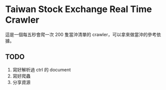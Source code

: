 # Taiwan Stock Exchange Real Time Crawler

這是一個每五秒會爬一次 200 隻當沖清單的 crawler，可以拿來做當沖的參考依據。

## TODO

1. 寫好解析過 ctrl 的 document
2. 寫好爬蟲
3. 分享資源